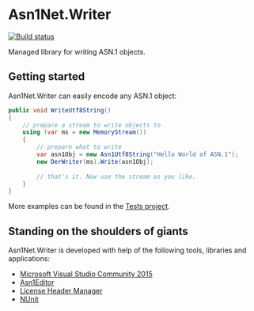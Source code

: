 # Asn1Net.Writer
[![Build status](https://ci.appveyor.com/api/projects/status/6qixi5gio2kimlqf?svg=true)](https://ci.appveyor.com/project/PeterPolacko/asn1net-writer)

Managed library for writing ASN.1 objects.

## Getting started ##
Asn1Net.Writer can easily encode any ASN.1 object:

```csharp
public void WriteUtf8String()
{
	// prepare a stream to write objects to
	using (var ms = new MemoryStream())
	{
		// prepare what to write
		var asn1Obj = new Asn1Utf8String("Hello World of ASN.1");
		new DerWriter(ms).Write(asn1Obj);
		
		// that's it. Now use the stream as you like.
	}
}
```

More examples can be found in the [Tests project](https://github.com/Asn1Net/Asn1Net.Writer/tree/master/src/Tests).

## Standing on the shoulders of giants ##
Asn1Net.Writer is developed with help of the following tools, libraries and applications:

- [Microsoft Visual Studio Community 2015](https://www.visualstudio.com/en-us/products/visual-studio-community-vs.aspx)
- [Asn1Editor](http://www.codeproject.com/Articles/4910/ASN-Editor)
- [License Header Manager](https://visualstudiogallery.msdn.microsoft.com/5647a099-77c9-4a49-91c3-94001828e99e)
- [NUnit](http://www.nunit.org/)
